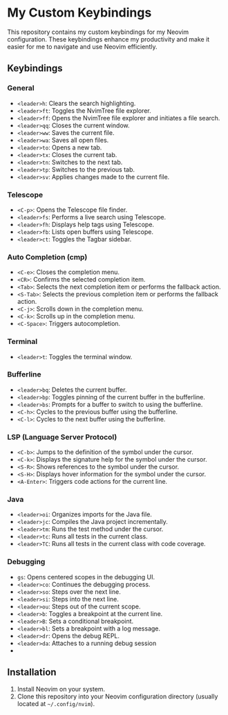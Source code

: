 # My Custom Keybindings

This repository contains my custom keybindings for my Neovim configuration. These keybindings enhance my productivity and make it easier for me to navigate and use Neovim efficiently.

## Keybindings

### General

- `<leader>h`: Clears the search highlighting.
- `<leader>ft`: Toggles the NvimTree file explorer.
- `<leader>ff`: Opens the NvimTree file explorer and initiates a file search.
- `<leader>qq`: Closes the current window.
- `<leader>ww`: Saves the current file.
- `<leader>wa`: Saves all open files.
- `<leader>to`: Opens a new tab.
- `<leader>tx`: Closes the current tab.
- `<leader>tn`: Switches to the next tab.
- `<leader>tp`: Switches to the previous tab.
- `<leader>sv`: Applies changes made to the current file.

### Telescope

- `<C-p>`: Opens the Telescope file finder.
- `<leader>fs`: Performs a live search using Telescope.
- `<leader>fh`: Displays help tags using Telescope.
- `<leader>fb`: Lists open buffers using Telescope.
- `<leader>ct`: Toggles the Tagbar sidebar.

### Auto Completion (cmp)

- `<C-e>`: Closes the completion menu.
- `<CR>`: Confirms the selected completion item.
- `<Tab>`: Selects the next completion item or performs the fallback action.
- `<S-Tab>`: Selects the previous completion item or performs the fallback action.
- `<C-j>`: Scrolls down in the completion menu.
- `<C-k>`: Scrolls up in the completion menu.
- `<C-Space>`: Triggers autocompletion.

### Terminal

- `<leader>t`: Toggles the terminal window.

### Bufferline

- `<leader>bq`: Deletes the current buffer.
- `<leader>bp`: Toggles pinning of the current buffer in the bufferline.
- `<leader>bs`: Prompts for a buffer to switch to using the bufferline.
- `<C-h>`: Cycles to the previous buffer using the bufferline.
- `<C-l>`: Cycles to the next buffer using the bufferline.

### LSP (Language Server Protocol)

- `<C-b>`: Jumps to the definition of the symbol under the cursor.
- `<C-k>`: Displays the signature help for the symbol under the cursor.
- `<S-R>`: Shows references to the symbol under the cursor.
- `<S-H>`: Displays hover information for the symbol under the cursor.
- `<A-Enter>`: Triggers code actions for the current line.

### Java

- `<leader>oi`: Organizes imports for the Java file.
- `<leader>jc`: Compiles the Java project incrementally.
- `<leader>tm`: Runs the test method under the cursor.
- `<leader>tc`: Runs all tests in the current class.
- `<leader>TC`: Runs all tests in the current class with code coverage.

### Debugging

- `gs`: Opens centered scopes in the debugging UI.
- `<leader>co`: Continues the debugging process.
- `<leader>so`: Steps over the next line.
- `<leader>si`: Steps into the next line.
- `<leader>ou`: Steps out of the current scope.
- `<leader>b`: Toggles a breakpoint at the current line.
- `<leader>B`: Sets a conditional breakpoint.
- `<leader>bl`: Sets a breakpoint with a log message.
- `<leader>dr`: Opens the debug REPL.
- `<leader>da`: Attaches to a running debug session
- 
## Installation

1. Install Neovim on your system.
2. Clone this repository into your Neovim configuration directory (usually located at `~/.config/nvim`).

